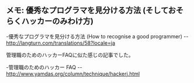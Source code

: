 ## メモ: 優秀なプログラマを見分ける方法 (そしておそらくハッカーのみわけ方)

-優秀なプログラマを見分ける方法 (How to recognise a good programmer)
--http://langturn.com/translations/58?locale=ja 

管理職のためのハッカーFAQに似た感じの記事でした。

-管理職のためのハッカー FAQ
--http://www.yamdas.org/column/technique/hackerj.html
